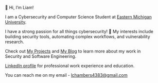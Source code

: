 👋 Hi, I’m Liam!

I am a Cybersecurity and Computer Science Student at [Eastern Michigan University](https://www.emich.edu/).

I have a strong passion for all things cybersecurity! 🔐 My interests include building security tools, automating complex workflows, and vulnerability research.  

Check out [My Projects](https://github.com/liamchambers9/My-Projects) and [My Blog](https://medium.com/@liam.chambers) to learn more about my work in Security and Software Engineering.

[LinkedIn profile](https://www.linkedin.com/in/liamchambers/) for professional work experience and education.

You can reach me on my email - lchambers4383@gmail.com
<!--
**liamchambers9/liamchambers9** is a ✨ _special_ ✨ repository because its `README.md` (this file) appears on your GitHub profile.

Here are some ideas to get you started:

- 🔭 I’m currently working on ...
- 🌱 I’m currently learning ...
- 👯 I’m looking to collaborate on ...
- 🤔 I’m looking for help with ...
- 💬 Ask me about ...
- 📫 How to reach me: ...
- 😄 Pronouns: ...
- ⚡ Fun fact: ...
-->
